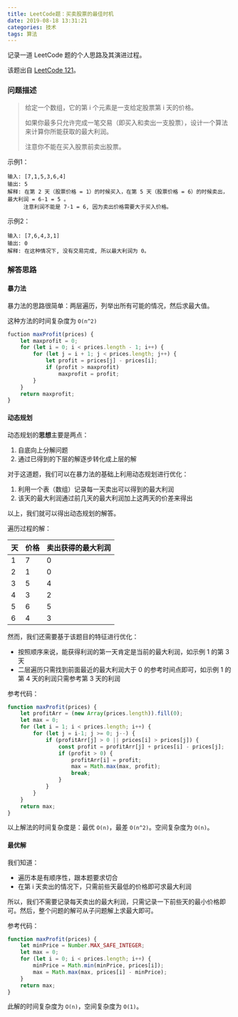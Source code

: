 ```yaml
---
title: LeetCode题：买卖股票的最佳时机
date: 2019-08-18 13:31:21
categories: 技术
tags: 算法
---
```


记录一道 LeetCode 题的个人思路及其演进过程。

该题出自 [LeetCode 121](https://leetcode-cn.com/problems/best-time-to-buy-and-sell-stock/)。

### 问题描述

> 给定一个数组，它的第 i 个元素是一支给定股票第 i 天的价格。
>
> 如果你最多只允许完成一笔交易（即买入和卖出一支股票），设计一个算法来计算你所能获取的最大利润。
>
> 注意你不能在买入股票前卖出股票。

<!--more-->

示例1：
```
输入: [7,1,5,3,6,4]
输出: 5
解释: 在第 2 天（股票价格 = 1）的时候买入，在第 5 天（股票价格 = 6）的时候卖出，最大利润 = 6-1 = 5 。
     注意利润不能是 7-1 = 6, 因为卖出价格需要大于买入价格。
```

示例2：
```
输入: [7,6,4,3,1]
输出: 0
解释: 在这种情况下, 没有交易完成, 所以最大利润为 0。
```

### 解答思路

#### 暴力法

暴力法的思路很简单：两层遍历，列举出所有可能的情况，然后求最大值。

这种方法的时间复杂度为 `O(n^2)`

```js
fuction maxProfit(prices) {
    let maxprofit = 0;
    for (let i = 0; i < prices.length - 1; i++) {
        for (let j = i + 1; j < prices.length; j++) {
            let profit = prices[j] - prices[i];
            if (profit > maxprofit)
                maxprofit = profit;
        }
    }
    return maxprofit;
}
```

#### 动态规划

动态规划的**思想**主要是两点：
1. 自底向上分解问题
2. 通过已得到的下层的解逐步转化成上层的解

对于这道题，我们可以在暴力法的基础上利用动态规划进行优化：
1. 利用一个表（数组）记录每一天卖出可以得到的最大利润
2. 该天的最大利润通过前几天的最大利润加上这两天的价差来得出

以上，我们就可以得出动态规划的解答。

遍历过程的解：

天 | 价格 | 卖出获得的最大利润
---|---|---
1 | 7 | 0
2 | 1 | 0
3 | 5 | 4
4 | 3 | 2
5 | 6 | 5
6 | 4 | 3

然而，我们还需要基于该题目的特征进行优化：
- 按照顺序来说，能获得利润的第一天肯定是当前的最大利润，如示例 1 的第 3 天
- 二层遍历只需找到前面最近的最大利润大于 0 的参考时间点即可，如示例 1 的第 4 天的利润只需参考第 3 天的利润

参考代码：
```js
function maxProfit(prices) {
    let profitArr = (new Array(prices.length)).fill(0);
    let max = 0;
    for (let i = 1; i < prices.length; i++) {
        for (let j = i-1; j >= 0; j--) {
            if (profitArr[j] > 0 || prices[i] > prices[j]) {
                const profit = profitArr[j] + prices[i] - prices[j];
                if (profit > 0) {
                    profitArr[i] = profit;
                    max = Math.max(max, profit);
                    break;
                }
            }
        }
    }
    return max;
}
```

以上解法的时间复杂度是：最优 `O(n)`，最差 `O(n^2)`。空间复杂度为 `O(n)`。

#### 最优解

我们知道：
- 遍历本是有顺序性，跟本题要求切合
- 在第 i 天卖出的情况下，只需前些天最低的价格即可求最大利润

所以，我们不需要记录每天卖出的最大利润，只需记录一下前些天的最小价格即可。然后，整个问题的解可从子问题解上求最大即可。

参考代码：
```js
function maxProfit(prices) {
    let minPrice = Number.MAX_SAFE_INTEGER;
    let max = 0;
    for (let i = 0; i < prices.length; i++) {
        minPrice = Math.min(minPrice, prices[i]);
        max = Math.max(max, prices[i] - minPrice);
    }
    return max;
}
```

此解的时间复杂度为 `O(n)`，空间复杂度为 `O(1)`。
